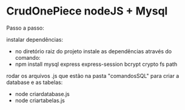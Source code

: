 # CrudOnePiece nodeJS + Mysql

Passo a passo:

instalar dependências:
- no diretório raiz do projeto instale as dependências através do comando:
- npm install mysql express express-session bcrypt crypto fs path 

rodar os arquivos .js que estão na pasta "comandosSQL" para criar a database e as tabelas:
- node criardatabase.js
- node criartabelas.js

